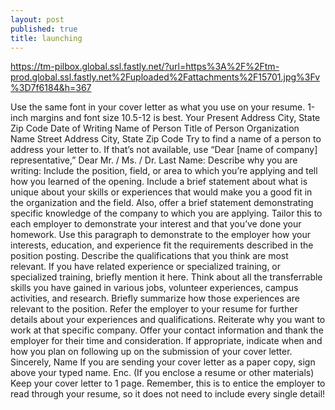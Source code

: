 ```yaml
---
layout: post
published: true
title: launching
---
```


https://tm-pilbox.global.ssl.fastly.net/?url=https%3A%2F%2Ftm-prod.global.ssl.fastly.net%2Fuploaded%2Fattachments%2F15701.jpg%3Fv%3D7f6184&h=367

Use the same font in your cover letter as
what you use on your resume. 1-inch
margins and font size 10.5-12 is best.
Your Present Address
City, State Zip Code
Date of Writing
Name of Person
Title of Person
Organization Name
Street Address
City, State Zip Code
Try to find a name of a person to address
your letter to. If that’s not available, use
“Dear [name of company] representative,”
Dear Mr. / Ms. / Dr. Last Name:
Describe why you are writing: Include the position, field, or area to which you’re applying and tell
how you learned of the opening. Include a brief statement about what is unique about your skills
or experiences that would make you a good fit in the organization and the field. Also, offer a
brief statement demonstrating specific knowledge of the company to which you are applying.
Tailor this to each employer to demonstrate your interest and that you’ve done your homework.
Use this paragraph to demonstrate to the employer how your interests, education, and
experience fit the requirements described in the position posting. Describe the qualifications that
you think are most relevant. If you have related experience or specialized training, or
specialized training, briefly mention it here. Think about all the transferrable skills you have
gained in various jobs, volunteer experiences, campus activities, and research. Briefly
summarize how those experiences are relevant to the position.
Refer the employer to your resume for further details about your experiences and qualifications.
Reiterate why you want to work at that specific company. Offer your contact information and
thank the employer for their time and consideration. If appropriate, indicate when and how you
plan on following up on the submission of your cover letter.
Sincerely,
Name
If you are sending your cover letter
as a paper copy, sign above your
typed name.
Enc. (If you enclose a resume or other materials)
Keep your cover letter to 1 page.
Remember, this is to entice the
employer to read through your
resume, so it does not need to
include every single detail!
